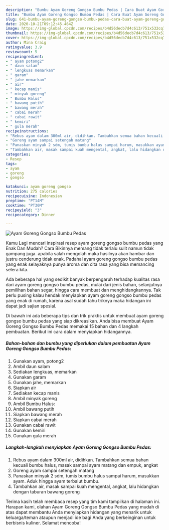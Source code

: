 ```yaml
---
description: "Bumbu Ayam Goreng Gongso Bumbu Pedas | Cara Buat Ayam Goreng Gongso Bumbu Pedas Yang Lezat"
title: "Bumbu Ayam Goreng Gongso Bumbu Pedas | Cara Buat Ayam Goreng Gongso Bumbu Pedas Yang Lezat"
slug: 641-bumbu-ayam-goreng-gongso-bumbu-pedas-cara-buat-ayam-goreng-gongso-bumbu-pedas-yang-lezat
date: 2020-10-21T09:12:45.464Z
image: https://img-global.cpcdn.com/recipes/b4d56decb7d4c613/751x532cq70/ayam-goreng-gongso-bumbu-pedas-foto-resep-utama.jpg
thumbnail: https://img-global.cpcdn.com/recipes/b4d56decb7d4c613/751x532cq70/ayam-goreng-gongso-bumbu-pedas-foto-resep-utama.jpg
cover: https://img-global.cpcdn.com/recipes/b4d56decb7d4c613/751x532cq70/ayam-goreng-gongso-bumbu-pedas-foto-resep-utama.jpg
author: Mina Craig
ratingvalue: 3.9
reviewcount: 5
recipeingredient:
- " ayam potong2"
- " daun salam"
- " lengkuas memarkan"
- " garam"
- " jahe memarkan"
- " air"
- " kecap manis"
- " minyak goreng"
- " Bumbu Halus"
- " bawang putih"
- " bawang merah"
- " cabai merah"
- " cabai rawit"
- " kemiri"
- " gula merah"
recipeinstructions:
- "Rebus ayam dalam 300ml air, didihkan. Tambahkan semua bahan kecuali bumbu halus, masak sampai ayam matang dan empuk, angkat"
- "Goreng ayam sampai setengah matang"
- "Panaskan minyak 2 sdm, tumis bumbu halus sampai harum, masukkan ayam. Aduk hingga ayam terbalut bumbu."
- "Tambahkan air, masak sampai kuah mengental, angkat, lalu hidangkan dengan taburan bawang goreng"
categories:
- Resep
tags:
- ayam
- goreng
- gongso

katakunci: ayam goreng gongso 
nutrition: 275 calories
recipecuisine: Indonesian
preptime: "PT14M"
cooktime: "PT30M"
recipeyield: "3"
recipecategory: Dinner

---
```



![Ayam Goreng Gongso Bumbu Pedas](https://img-global.cpcdn.com/recipes/b4d56decb7d4c613/751x532cq70/ayam-goreng-gongso-bumbu-pedas-foto-resep-utama.jpg)

Kamu Lagi mencari inspirasi resep ayam goreng gongso bumbu pedas yang Enak Dan Mudah? Cara Bikinnya memang tidak terlalu sulit namun tidak gampang juga. apabila salah mengolah maka hasilnya akan hambar dan justru cenderung tidak enak. Padahal ayam goreng gongso bumbu pedas yang enak selayaknya punya aroma dan cita rasa yang bisa memancing selera kita.

Ada beberapa hal yang sedikit banyak berpengaruh terhadap kualitas rasa dari ayam goreng gongso bumbu pedas, mulai dari jenis bahan, selanjutnya pemilihan bahan segar, hingga cara membuat dan menghidangkannya. Tak perlu pusing kalau hendak menyiapkan ayam goreng gongso bumbu pedas yang enak di rumah, karena asal sudah tahu triknya maka hidangan ini dapat jadi sajian spesial.




Di bawah ini ada beberapa tips dan trik praktis untuk membuat ayam goreng gongso bumbu pedas yang siap dikreasikan. Anda bisa membuat Ayam Goreng Gongso Bumbu Pedas memakai 15 bahan dan 4 langkah pembuatan. Berikut ini cara dalam menyiapkan hidangannya.

<!--inarticleads1-->

##### Bahan-bahan dan bumbu yang diperlukan dalam pembuatan Ayam Goreng Gongso Bumbu Pedas:

1. Gunakan  ayam, potong2
1. Ambil  daun salam
1. Sediakan  lengkuas, memarkan
1. Gunakan  garam
1. Gunakan  jahe, memarkan
1. Siapkan  air
1. Sediakan  kecap manis
1. Ambil  minyak goreng
1. Ambil  Bumbu Halus:
1. Ambil  bawang putih
1. Siapkan  bawang merah
1. Siapkan  cabai merah
1. Gunakan  cabai rawit
1. Gunakan  kemiri
1. Gunakan  gula merah




<!--inarticleads2-->

##### Langkah-langkah menyiapkan Ayam Goreng Gongso Bumbu Pedas:

1. Rebus ayam dalam 300ml air, didihkan. Tambahkan semua bahan kecuali bumbu halus, masak sampai ayam matang dan empuk, angkat
1. Goreng ayam sampai setengah matang
1. Panaskan minyak 2 sdm, tumis bumbu halus sampai harum, masukkan ayam. Aduk hingga ayam terbalut bumbu.
1. Tambahkan air, masak sampai kuah mengental, angkat, lalu hidangkan dengan taburan bawang goreng




Terima kasih telah membaca resep yang tim kami tampilkan di halaman ini. Harapan kami, olahan Ayam Goreng Gongso Bumbu Pedas yang mudah di atas dapat membantu Anda menyiapkan hidangan yang menarik untuk keluarga/teman ataupun menjadi ide bagi Anda yang berkeinginan untuk berbisnis kuliner. Selamat mencoba!

